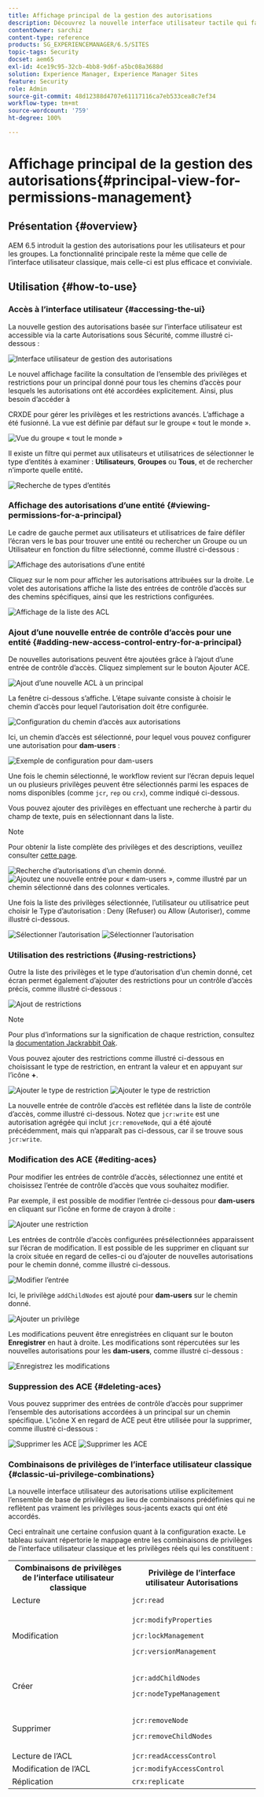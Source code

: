 ```yaml
---
title: Affichage principal de la gestion des autorisations
description: Découvrez la nouvelle interface utilisateur tactile qui facilite la gestion des autorisations.
contentOwner: sarchiz
content-type: reference
products: SG_EXPERIENCEMANAGER/6.5/SITES
topic-tags: Security
docset: aem65
exl-id: 4ce19c95-32cb-4bb8-9d6f-a5bc08a3688d
solution: Experience Manager, Experience Manager Sites
feature: Security
role: Admin
source-git-commit: 48d12388d4707e61117116ca7eb533cea8c7ef34
workflow-type: tm+mt
source-wordcount: '759'
ht-degree: 100%

---
```



# Affichage principal de la gestion des autorisations{#principal-view-for-permissions-management}

## Présentation {#overview}

AEM 6.5 introduit la gestion des autorisations pour les utilisateurs et pour les groupes. La fonctionnalité principale reste la même que celle de l’interface utilisateur classique, mais celle-ci est plus efficace et conviviale.

## Utilisation {#how-to-use}

### Accès à l’interface utilisateur {#accessing-the-ui}

La nouvelle gestion des autorisations basée sur l’interface utilisateur est accessible via la carte Autorisations sous Sécurité, comme illustré ci-dessous :

![Interface utilisateur de gestion des autorisations](assets/screen_shot_2019-03-17at63333pm.png)

Le nouvel affichage facilite la consultation de l’ensemble des privilèges et restrictions pour un principal donné pour tous les chemins d’accès pour lesquels les autorisations ont été accordées explicitement. Ainsi, plus besoin d’accéder à

CRXDE pour gérer les privilèges et les restrictions avancés. L’affichage a été fusionné. La vue est définie par défaut sur le groupe « tout le monde ».

![Vue du groupe « tout le monde »](assets/unu-1.png)

Il existe un filtre qui permet aux utilisateurs et utilisatrices de sélectionner le type d’entités à examiner : **Utilisateurs**, **Groupes** ou **Tous**, et de rechercher n’importe quelle entité&#x200B;**.**

![Recherche de types d’entités](assets/image2019-3-20_23-52-51.png)

### Affichage des autorisations d’une entité {#viewing-permissions-for-a-principal}

Le cadre de gauche permet aux utilisateurs et utilisatrices de faire défiler l’écran vers le bas pour trouver une entité ou rechercher un Groupe ou un Utilisateur en fonction du filtre sélectionné, comme illustré ci-dessous :

![Affichage des autorisations d’une entité](assets/doi-1.png)

Cliquez sur le nom pour afficher les autorisations attribuées sur la droite. Le volet des autorisations affiche la liste des entrées de contrôle d’accès sur des chemins spécifiques, ainsi que les restrictions configurées.

![Affichage de la liste des ACL](assets/trei-1.png)

### Ajout d’une nouvelle entrée de contrôle d’accès pour une entité {#adding-new-access-control-entry-for-a-principal}

De nouvelles autorisations peuvent être ajoutées grâce à l’ajout d’une entrée de contrôle d’accès. Cliquez simplement sur le bouton Ajouter ACE.

![Ajout d’une nouvelle ACL à un principal](assets/patru.png)

La fenêtre ci-dessous s’affiche. L’étape suivante consiste à choisir le chemin d’accès pour lequel l’autorisation doit être configurée.

![Configuration du chemin d’accès aux autorisations](assets/cinci-1.png)

Ici, un chemin d’accès est sélectionné, pour lequel vous pouvez configurer une autorisation pour **dam-users** :

![Exemple de configuration pour dam-users](assets/sase-1.png)

Une fois le chemin sélectionné, le workflow revient sur l’écran depuis lequel un ou plusieurs privilèges peuvent être sélectionnés parmi les espaces de noms disponibles (comme `jcr`, `rep` ou `crx`), comme indiqué ci-dessous.

Vous pouvez ajouter des privilèges en effectuant une recherche à partir du champ de texte, puis en sélectionnant dans la liste.

>[!NOTE]
>
>Pour obtenir la liste complète des privilèges et des descriptions, veuillez consulter [cette page](/help/sites-administering/user-group-ac-admin.md#access-right-management).

![Recherche d’autorisations d’un chemin donné.](assets/image2019-3-21_0-5-47.png) ![Ajoutez une nouvelle entrée pour « dam-users », comme illustré par un chemin sélectionné dans des colonnes verticales.](assets/image2019-3-21_0-6-53.png)

Une fois la liste des privilèges sélectionnée, l’utilisateur ou utilisatrice peut choisir le Type d’autorisation : Deny (Refuser) ou Allow (Autoriser), comme illustré ci-dessous.

![Sélectionner l’autorisation](assets/screen_shot_2019-03-17at63938pm.png) ![Sélectionner l’autorisation](assets/screen_shot_2019-03-17at63947pm.png)

### Utilisation des restrictions {#using-restrictions}

Outre la liste des privilèges et le type d’autorisation d’un chemin donné, cet écran permet également d’ajouter des restrictions pour un contrôle d’accès précis, comme illustré ci-dessous :

![Ajout de restrictions](assets/image2019-3-21_1-4-14.png)

>[!NOTE]
>
>Pour plus d’informations sur la signification de chaque restriction, consultez la [documentation Jackrabbit Oak](https://jackrabbit.apache.org/oak/docs/security/authorization/restriction.html).

Vous pouvez ajouter des restrictions comme illustré ci-dessous en choisissant le type de restriction, en entrant la valeur et en appuyant sur l’icône **+**.

![Ajouter le type de restriction](assets/sapte-1.png) ![Ajouter le type de restriction](assets/opt-1.png)

La nouvelle entrée de contrôle d’accès est reflétée dans la liste de contrôle d’accès, comme illustré ci-dessous. Notez que `jcr:write` est une autorisation agrégée qui inclut `jcr:removeNode`, qui a été ajouté précédemment, mais qui n’apparaît pas ci-dessous, car il se trouve sous `jcr:write`.

### Modification des ACE {#editing-aces}

Pour modifier les entrées de contrôle d’accès, sélectionnez une entité et choisissez l’entrée de contrôle d’accès que vous souhaitez modifier.

Par exemple, il est possible de modifier l’entrée ci-dessous pour **dam-users** en cliquant sur l’icône en forme de crayon à droite :

![Ajouter une restriction](assets/image2019-3-21_0-35-39.png)

Les entrées de contrôle d’accès configurées présélectionnées apparaissent sur l’écran de modification. Il est possible de les supprimer en cliquant sur la croix située en regard de celles-ci ou d’ajouter de nouvelles autorisations pour le chemin donné, comme illustré ci-dessous.

![Modifier l’entrée](assets/noua-1.png)

Ici, le privilège `addChildNodes` est ajouté pour **dam-users** sur le chemin donné.

![Ajouter un privilège](assets/image2019-3-21_0-45-35.png)

Les modifications peuvent être enregistrées en cliquant sur le bouton **Enregistrer** en haut à droite. Les modifications sont répercutées sur les nouvelles autorisations pour les **dam-users**, comme illustré ci-dessous :

![Enregistrez les modifications](assets/zece-1.png)

### Suppression des ACE {#deleting-aces}

Vous pouvez supprimer des entrées de contrôle d’accès pour supprimer l’ensemble des autorisations accordées à un principal sur un chemin spécifique. L’icône X en regard de ACE peut être utilisée pour la supprimer, comme illustré ci-dessous :

![Supprimer les ACE](assets/image2019-3-21_0-53-19.png) ![Supprimer les ACE](assets/unspe.png)

### Combinaisons de privilèges de l’interface utilisateur classique {#classic-ui-privilege-combinations}

La nouvelle interface utilisateur des autorisations utilise explicitement l’ensemble de base de privilèges au lieu de combinaisons prédéfinies qui ne reflètent pas vraiment les privilèges sous-jacents exacts qui ont été accordés.

Ceci entraînait une certaine confusion quant à la configuration exacte. Le tableau suivant répertorie le mappage entre les combinaisons de privilèges de l’interface utilisateur classique et les privilèges réels qui les constituent :

<table>
 <tbody>
  <tr>
   <th>Combinaisons de privilèges de l’interface utilisateur classique</th>
   <th>Privilège de l’interface utilisateur Autorisations</th>
  </tr>
  <tr>
   <td>Lecture</td>
   <td><code>jcr:read</code></td>
  </tr>
  <tr>
   <td>Modification</td>
   <td><p><code>jcr:modifyProperties</code></p> <p><code>jcr:lockManagement</code></p> <p><code>jcr:versionManagement</code></p> </td>
  </tr>
  <tr>
   <td>Créer</td>
   <td><p><code>jcr:addChildNodes</code></p> <p><code>jcr:nodeTypeManagement</code></p> </td>
  </tr>
  <tr>
   <td>Supprimer</td>
   <td><p><code>jcr:removeNode</code></p> <p><code>jcr:removeChildNodes</code></p> </td>
  </tr>
  <tr>
   <td>Lecture de l’ACL</td>
   <td><code>jcr:readAccessControl</code></td>
  </tr>
  <tr>
   <td>Modification de l’ACL</td>
   <td><code>jcr:modifyAccessControl</code></td>
  </tr>
  <tr>
   <td>Réplication</td>
   <td><code>crx:replicate</code></td>
  </tr>
 </tbody>
</table>
